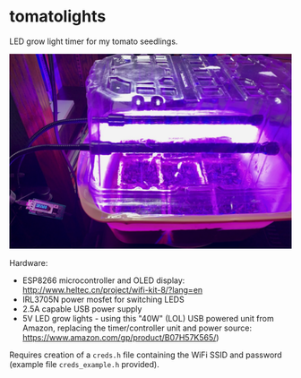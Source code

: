 # tomatolights

LED grow light timer for my tomato seedlings.

![Scrappy Initial Setup](readme_images/scrappy_setup.jpg?raw=true "Scrappy Initial Setup")

Hardware:

 - ESP8266 microcontroller and OLED display: http://www.heltec.cn/project/wifi-kit-8/?lang=en
 - IRL3705N power mosfet for switching LEDS
 - 2.5A capable USB power supply
 - 5V LED grow lights - using this "40W" (LOL) USB powered unit from Amazon, replacing the timer/controller unit and power source: https://www.amazon.com/gp/product/B07H57K565/)

Requires creation of a `creds.h` file containing the WiFi SSID and password (example file `creds_example.h` provided).
